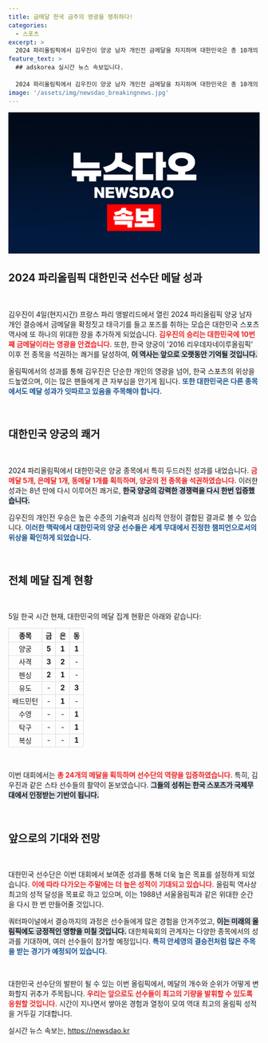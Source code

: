 ```yaml
---
title: 금메달 한국 금주의 영광을 쟁취하다!
categories:
  - 스포츠
excerpt: >
  2024 파리올림픽에서 김우진이 양궁 남자 개인전 금메달을 차지하며 대한민국은 총 10개의 금메달을 기록, 일본을 제치고 종합 6위에 올라! 주말마다 이어지는 선수단의 쾌거에 국민들의 기대감은 더욱 높아진다.
feature_text: >
  ## adskorea 실시간 뉴스 속보입니다.

  2024 파리올림픽에서 김우진이 양궁 남자 개인전 금메달을 차지하며 대한민국은 총 10개의 금메달을 기록, 일본을 제치고 종합 6위에 올라! 주말마다 이어지는 선수단의 쾌거에 국민들의 기대감은 더욱 높아진다.
image: '/assets/img/newsdao_breakingnews.jpg'
---
```


<p><img src="/assets/img/newsdao_breakingnews.jpg" alt="adskorea 속보" /></p>

<h2 data-ke-size="size26">2024 파리올림픽 대한민국 선수단 메달 성과</h2>

<p data-ke-size="size16">&nbsp;</p>

<p>김우진이 4일(현지시간) 프랑스 파리 앵발리드에서 열린 2024 파리올림픽 양궁 남자 개인 결승에서 금메달을 확정짓고 태극기를 들고 포즈를 취하는 모습은 대한민국 스포츠 역사에 또 하나의 위대한 장을 추가하게 되었습니다. <b><span style="color: #ee2323;">김우진의 승리는 대한민국에 10번째 금메달이라는 영광을 안겼습니다.</span></b> 또한, 한국 양궁이 '2016 리우데자네이루올림픽' 이후 전 종목을 석권하는 쾌거를 달성하여, <b><span style="background-color: #21538527;">이 역사는 앞으로 오랫동안 기억될 것입니다.</span></b></p>

<p>올림픽에서의 성과를 통해 김우진은 단순한 개인의 영광을 넘어, 한국 스포츠의 위상을 드높였으며, 이는 많은 팬들에게 큰 자부심을 안기게 됩니다. <b><span style="color: #1a5490;">또한 대한민국은 다른 종목에서도 메달 성과가 잇따르고 있음을 주목해야 합니다.</span></b></p>

<p data-ke-size="size16">&nbsp;</p>

<h2 data-ke-size="size26">대한민국 양궁의 쾌거</h2>

<p data-ke-size="size16">&nbsp;</p>

<p>2024 파리올림픽에서 대한민국은 양궁 종목에서 특히 두드러진 성과를 내었습니다. <b><span style="color: #ee2323;">금메달 5개, 은메달 1개, 동메달 1개를 획득하며, 양궁의 전 종목을 석권하였습니다.</span></b> 이러한 성과는 8년 만에 다시 이루어진 쾌거로, <b><span style="background-color: #21538527;">한국 양궁의 강력한 경쟁력을 다시 한번 입증했습니다.</span></b> </p>

<p>김우진의 개인전 우승은 높은 수준의 기술력과 심리적 안정이 결합된 결과로 볼 수 있습니다. <b><span style="color: #1a5490;">이러한 맥락에서 대한민국의 양궁 선수들은 세계 무대에서 진정한 챔피언으로서의 위상을 확인하게 되었습니다.</span></b></p>

<p data-ke-size="size16">&nbsp;</p>

<h2 data-ke-size="size26">전체 메달 집계 현황</h2>

<p data-ke-size="size16">&nbsp;</p>

<p>5일 한국 시간 현재, 대한민국의 메달 집계 현황은 아래와 같습니다:</p>

<table style="width: 100%; border-collapse: collapse;">
    <tr>
        <th style="border: 1px solid #ddd; text-align: center;">종목</th>
        <th style="border: 1px solid #ddd; text-align: center;">금</th>
        <th style="border: 1px solid #ddd; text-align: center;">은</th>
        <th style="border: 1px solid #ddd; text-align: center;">동</th>
    </tr>
    <tr>
        <td style="border: 1px solid #ddd; text-align: center;">양궁</td>
        <td style="border: 1px solid #ddd; text-align: center;"><b>5</b></td>
        <td style="border: 1px solid #ddd; text-align: center;"><b>1</b></td>
        <td style="border: 1px solid #ddd; text-align: center;"><b>1</b></td>
    </tr>
    <tr>
        <td style="border: 1px solid #ddd; text-align: center;">사격</td>
        <td style="border: 1px solid #ddd; text-align: center;"><b>3</b></td>
        <td style="border: 1px solid #ddd; text-align: center;"><b>2</b></td>
        <td style="border: 1px solid #ddd; text-align: center;">-</td>
    </tr>
    <tr>
        <td style="border: 1px solid #ddd; text-align: center;">펜싱</td>
        <td style="border: 1px solid #ddd; text-align: center;"><b>2</b></td>
        <td style="border: 1px solid #ddd; text-align: center;"><b>1</b></td>
        <td style="border: 1px solid #ddd; text-align: center;">-</td>
    </tr>
    <tr>
        <td style="border: 1px solid #ddd; text-align: center;">유도</td>
        <td style="border: 1px solid #ddd; text-align: center;">-</td>
        <td style="border: 1px solid #ddd; text-align: center;"><b>2</b></td>
        <td style="border: 1px solid #ddd; text-align: center;"><b>3</b></td>
    </tr>
    <tr>
        <td style="border: 1px solid #ddd; text-align: center;">배드민턴</td>
        <td style="border: 1px solid #ddd; text-align: center;">-</td>
        <td style="border: 1px solid #ddd; text-align: center;"><b>1</b></td>
        <td style="border: 1px solid #ddd; text-align: center;">-</td>
    </tr>
    <tr>
        <td style="border: 1px solid #ddd; text-align: center;">수영</td>
        <td style="border: 1px solid #ddd; text-align: center;">-</td>
        <td style="border: 1px solid #ddd; text-align: center;">-</td>
        <td style="border: 1px solid #ddd; text-align: center;"><b>1</b></td>
    </tr>
    <tr>
        <td style="border: 1px solid #ddd; text-align: center;">탁구</td>
        <td style="border: 1px solid #ddd; text-align: center;">-</td>
        <td style="border: 1px solid #ddd; text-align: center;">-</td>
        <td style="border: 1px solid #ddd; text-align: center;"><b>1</b></td>
    </tr>
    <tr>
        <td style="border: 1px solid #ddd; text-align: center;">복싱</td>
        <td style="border: 1px solid #ddd; text-align: center;">-</td>
        <td style="border: 1px solid #ddd; text-align: center;">-</td>
        <td style="border: 1px solid #ddd; text-align: center;"><b>1</b></td>
    </tr>
</table>

<p data-ke-size="size16">&nbsp;</p>

<p>이번 대회에서는 <b><span style="color: #ee2323;">총 24개의 메달을 획득하며 선수단의 역량을 입증하였습니다.</span></b> 특히, 김우진과 같은 스타 선수들의 활약이 돋보였습니다. <b><span style="background-color: #21538527;">그들의 성취는 한국 스포츠가 국제무대에서 인정받는 기반이 됩니다.</span></b> </p>

<p data-ke-size="size16">&nbsp;</p>

<h2 data-ke-size="size26">앞으로의 기대와 전망</h2>

<p data-ke-size="size16">&nbsp;</p>

<p>대한민국 선수단은 이번 대회에서 보여준 성과를 통해 더욱 높은 목표를 설정하게 되었습니다. <b><span style="color: #ee2323;">이에 따라 다가오는 주말에는 더 높은 성적이 기대되고 있습니다.</span></b> 올림픽 역사상 최고의 성적 달성을 목표로 하고 있으며, 이는 1988년 서울올림픽과 같은 위대한 순간을 다시 한 번 만들어줄 것입니다. </p>

<p>쿼터파이널에서 결승까지의 과정은 선수들에게 많은 경험을 안겨주었고, <b><span style="background-color: #21538527;">이는 미래의 올림픽에도 긍정적인 영향을 미칠 것입니다.</span></b> 대한체육회의 관계자는 다양한 종목에서의 성과를 기대하며, 여러 선수들이 참가할 예정입니다. <b><span style="color: #1a5490;">특히 안세영의 결승전처럼 많은 주목을 받는 경기가 예정되어 있습니다.</span></b></p>

<p data-ke-size="size16">&nbsp;</p>

<p>대한민국 선수단의 발판이 될 수 있는 이번 올림픽에서, 메달의 개수와 순위가 어떻게 변화할지 귀추가 주목됩니다. <b><span style="color: #ee2323;">우리는 앞으로도 선수들이 최고의 기량을 발휘할 수 있도록 응원할 것입니다.</span></b> 시간이 지나면서 쌓아온 경험과 열정이 모여 역대 최고의 올림픽 성적을 거두길 기대합니다.</p>
실시간 뉴스 속보는, <a href="https://newsdao.kr" rel="dofollow">https://newsdao.kr</a>


